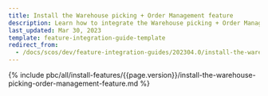 ```yaml
---
title: Install the Warehouse picking + Order Management feature
description: Learn how to integrate the Warehouse picking + Order Management feature into your project
last_updated: Mar 30, 2023
template: feature-integration-guide-template
redirect_from:
  - /docs/scos/dev/feature-integration-guides/202304.0/install-the-warehouse-picking-order-management-feature.html
---
```


{% include pbc/all/install-features/{{page.version}}/install-the-warehouse-picking-order-management-feature.md %} <!-- To edit, see /_includes/pbc/all/install-features/202304.0/install-the-warehouse-picking-order-management-feature.md -->
